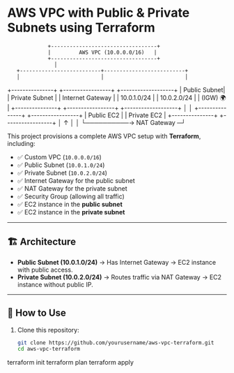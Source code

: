 # AWS VPC with Public & Private Subnets using Terraform

                 +----------------------------------+
                 |         AWS VPC (10.0.0.0/16)   |
                 +----------------------------------+
                   │
       +--------------------------+--------------------------+
       │                          │                          │
+---------------+         +-----------------+       +-------------------+
| Public Subnet|         | Private Subnet  |       | Internet Gateway  |
| 10.0.1.0/24   |         | 10.0.2.0/24     |       | (IGW) 🌍           |
+---------------+         +-----------------+       +-------------------+
       │                          │
+---------------+         +-----------------+
| Public EC2    |         | Private EC2     |
+---------------+         +-----------------+
       │                          ↑
       │                          │
       └──────────→ NAT Gateway ─┘


This project provisions a complete AWS VPC setup with **Terraform**, including:

- ✅ Custom VPC (`10.0.0.0/16`)
- ✅ Public Subnet (`10.0.1.0/24`)
- ✅ Private Subnet (`10.0.2.0/24`)
- ✅ Internet Gateway for the public subnet
- ✅ NAT Gateway for the private subnet
- ✅ Security Group (allowing all traffic)
- ✅ EC2 instance in the **public subnet**
- ✅ EC2 instance in the **private subnet**

---

## 🏗 Architecture

- **Public Subnet (10.0.1.0/24)** → Has Internet Gateway → EC2 instance with public access.
- **Private Subnet (10.0.2.0/24)** → Routes traffic via NAT Gateway → EC2 instance without public IP.

---

## 🚀 How to Use

1. Clone this repository:
   ```bash
   git clone https://github.com/yourusername/aws-vpc-terraform.git
   cd aws-vpc-terraform
terraform init
terraform plan
terraform apply
